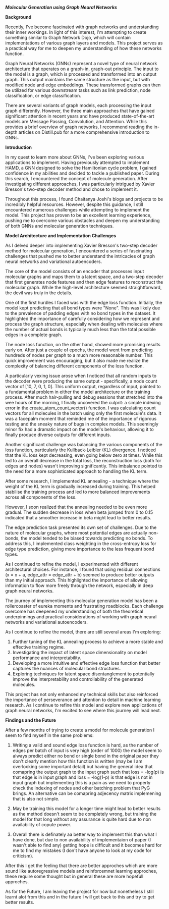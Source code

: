 ***Molecular Generation using Graph Neural Networks***

**Background**

Recently, I've become fascinated with graph networks and understanding their inner workings. In light of this interest, I'm attempting to create something similar to Graph Network Dojo, which will contain implementations of various graph layers and models. This project serves as a practical way for me to deepen my understanding of how these networks function.

Graph Neural Networks (GNNs) represent a novel type of neural network architecture that operates on a graph-in, graph-out principle. The input to the model is a graph, which is processed and transformed into an output graph. This output maintains the same structure as the input, but with modified node and edge embeddings. These transformed graphs can then be utilized for various downstream tasks such as link prediction, node classification, or edge classification.

There are several variants of graph models, each processing the input graph differently. However, the three main approaches that have gained significant attention in recent years and have produced state-of-the-art models are Message Passing, Convolution, and Attention. While this provides a brief overview of graph networks, I recommend reading the in-depth articles on Distill.pub for a more comprehensive introduction to GNNs.

**Introduction**

In my quest to learn more about GNNs, I've been exploring various applications to implement. Having previously attempted to implement HAMD, a GNN designed to solve the Hamiltonian cycle problem, I gained confidence in my abilities and decided to tackle a published paper. During this search, I encountered the concept of molecule generation. After investigating different approaches, I was particularly intrigued by Xavier Bresson's two-step decoder method and chose to implement it.

Throughout this process, I found Chaitanya Joshi's blogs and projects to be incredibly helpful resources. However, despite this guidance, I still encountered numerous challenges while attempting to implement the model. This project has proven to be an excellent learning experience, pushing me to overcome various obstacles and deepen my understanding of both GNNs and molecular generation techniques.

**Model Architecture and Implementation Challenges**

As I delved deeper into implementing Xavier Bresson's two-step decoder method for molecular generation, I encountered a series of fascinating challenges that pushed me to better understand the intricacies of graph neural networks and variational autoencoders.

The core of the model consists of an encoder that processes input molecular graphs and maps them to a latent space, and a two-step decoder that first generates node features and then edge features to reconstruct the molecular graph. While the high-level architecture seemed straightforward, the devil was truly in the details.

One of the first hurdles I faced was with the edge loss function. Initially, the model kept predicting that all bond types were "None". This was likely due to the prevalence of padding edges with no bond types in the dataset. It highlighted the importance of carefully considering how we represent and process the graph structure, especially when dealing with molecules where the number of actual bonds is typically much less than the total possible edges in a complete graph.

The node loss function, on the other hand, showed more promising results early on. After just a couple of epochs, the model went from predicting hundreds of nodes per graph to a much more reasonable number. This quick improvement was encouraging, but it also made me realize the complexity of balancing different components of the loss function.

A particularly vexing issue arose when I noticed that all random inputs to the decoder were producing the same output - specifically, a node count vector of \[10, 7, 0, 1, 0\]. This uniform output, regardless of input, pointed to a fundamental problem in either the model architecture or the training process. After much hair-pulling and debug sessions that stretched into the wee hours of the morning, I finally uncovered the culprit: a simple indexing error in the create_atom_count_vector() function. I was calculating count vectors for all molecules in the batch using only the first molecule's data. It was a facepalm moment that reminded me of the importance of rigorous testing and the sneaky nature of bugs in complex models. This seemingly minor fix had a dramatic impact on the model's behaviour, allowing it to finally produce diverse outputs for different inputs.

Another significant challenge was balancing the various components of the loss function, particularly the Kullback-Leibler (KL) divergence. I noticed that the KL loss kept decreasing, even going below zero at times. While this led to an overall decrease in the total loss, the reconstruction loss (both for edges and nodes) wasn't improving significantly. This imbalance pointed to the need for a more sophisticated approach to handling the KL term.

After some research, I implemented KL annealing - a technique where the weight of the KL term is gradually increased during training. This helped stabilise the training process and led to more balanced improvements across all components of the loss.

However, I soon realized that the annealing needed to be even more gradual. The sudden decrease in loss when beta jumped from 0 to 0.15 indicated that a smoother increase in beta might lead to better results.

The edge prediction task presented its own set of challenges. Due to the nature of molecular graphs, where most potential edges are actually non-bonds, the model tended to be biased towards predicting no bonds. To address this, I implemented class weighting in the cross-entropy loss for edge type prediction, giving more importance to the less frequent bond types.

As I continued to refine the model, I experimented with different architectural choices. For instance, I found that using residual connections (x = x + a, edge_attr = edge_attr + b) seemed to produce better outputs than my initial approach. This highlighted the importance of allowing information to flow more freely through the network, especially in deep graph neural networks.

The journey of implementing this molecular generation model has been a rollercoaster of eureka moments and frustrating roadblocks. Each challenge overcome has deepened my understanding of both the theoretical underpinnings and practical considerations of working with graph neural networks and variational autoencoders.

As I continue to refine the model, there are still several areas I'm exploring:

1. Further tuning of the KL annealing process to achieve a more stable and effective training regime.
2. Investigating the impact of latent space dimensionality on model performance and interpretability.
3. Developing a more intuitive and effective edge loss function that better captures the nuances of molecular bond structures.
4. Exploring techniques for latent space disentanglement to potentially improve the interpretability and controllability of the generated molecules.

This project has not only enhanced my technical skills but also reinforced the importance of perseverance and attention to detail in machine learning research. As I continue to refine this model and explore new applications of graph neural networks, I'm excited to see where this journey will lead next.

**Findings and the Future**

After a few months of trying to create a model for molecule generation I seem to find myself in the same problems:

1. Writing a valid and sound edge loss function is hard, as the number of edges per batch of input is very high (order of 1000) the model seem to always predict either no bond or single bond in the original paper they don't clearly mention how this function is written (may be I am overlooking some important detail) but having the general idea that comapring the output graph to the input graph such that 
loss = -log(p) is that edge is in input graph and loss = -log(1-p) is that edge is not in input graph but implementing this is a pain as we need to properly check the indexing of nodes and other batching problem that PyG brings. An alternative can be comapring adjecency matrix implemening that is also not simple.

2. May be training this model for a longer time might lead to better results as the method doesn't seem to be completely wrong, but training the model for that long without any assurance is quite hard due to non availability of copute power.

3. Overall there is definately aa better way to implement this than what I have done, but due to non availability of implementaion of paper (I wasn't able to find any) getting hope is difficult and it becomes hard for me to find my mistakes (I don't have anyone to look at my code for criticism).
 
After this I get the feeling that there are better approches which are more sound like autoregressive models and reinforcemnet learning approches, these require some thought but in general these are more hopefull approches.

As for the Future, I am leaving the project for now but nonetheless I still learnt alot from this and in the future I will get back to this and try to get better results.